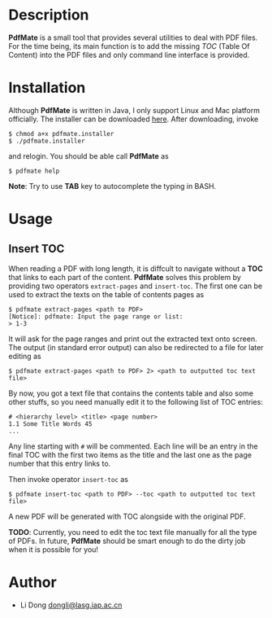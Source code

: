 # Description

**PdfMate** is a small tool that provides several utilities to deal with PDF files. For the time being, its main function is to add the missing *TOC* (Table Of Content) into the PDF files and only command line interface is provided.

# Installation

Although **PdfMate** is written in Java, I only support Linux and Mac platform officially. The installer can be downloaded [here](https://github.com/dongli/PdfMate/raw/master/products/installer/pdfmate.installer). After downloading, invoke
```
$ chmod a+x pdfmate.installer
$ ./pdfmate.installer
```
and relogin. You should be able call **PdfMate** as
```
$ pdfmate help
```
**Note**: Try to use **TAB** key to autocomplete the typing in BASH.

# Usage

## Insert TOC

When reading a PDF with long length, it is diffcult to navigate without a **TOC** that links to each part of the content. **PdfMate** solves this problem by providing two operators `extract-pages` and `insert-toc`. The first one can be used to extract the texts on the table of contents pages as
```
$ pdfmate extract-pages <path to PDF>
[Notice]: pdfmate: Input the page range or list:
> 1-3
```
It will ask for the page ranges and print out the extracted text onto screen. The output (in standard error output)  can also be redirected to a file for later editing as
```
$ pdfmate extract-pages <path to PDF> 2> <path to outputted toc text file>
```
By now, you got a text file that contains the contents table and also some other stuffs, so you need manually edit it to the following list of TOC entries:
```
# <hierarchy level> <title> <page number>
1.1 Some Title Words 45
...
```
Any line starting with `#` will be commented. Each line will be an entry in the final TOC with the first two items as the title and the last one as the page number that this entry links to.

Then invoke operator `insert-toc` as
```
$ pdfmate insert-toc <path to PDF> --toc <path to outputted toc text file>
```
A new PDF will be generated with TOC alongside with the original PDF.

**TODO**: Currently, you need to edit the toc text file manually for all the type of PDFs. In future, **PdfMate** should be smart enough to do the dirty job when it is possible for you!

# Author
- Li Dong <dongli@lasg.iap.ac.cn>